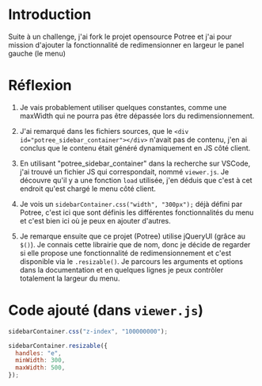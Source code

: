 # Introduction

Suite à un challenge, j'ai fork le projet opensource Potree et j'ai pour mission d'ajouter la fonctionnalité de redimensionner en largeur le panel gauche (le menu)

# Réflexion

1. Je vais probablement utiliser quelques constantes, comme une maxWidth qui ne pourra pas être dépassée lors du redimensionnement.

2. J'ai remarqué dans les fichiers sources, que le `<div id="potree_sidebar_container"></div>` n'avait pas de contenu, j'en ai conclus que le contenu était généré dynamiquement en JS côté client.

3. En utilisant "potree_sidebar_container" dans la recherche sur VSCode, j'ai trouvé un fichier JS qui correspondait, nommé `viewer.js`. Je découvre qu'il y a une fonction `load` utilisée, j'en déduis que c'est à cet endroit qu'est chargé le menu côté client.

4. Je vois un `sidebarContainer.css("width", "300px");` déjà défini par Potree, c'est ici que sont définis les différentes fonctionnalités du menu et c'est bien ici où je peux en ajouter d'autres.

5. Je remarque ensuite que ce projet (Potree) utilise jQueryUI (grâce au `$()`). Je connais cette librairie que de nom, donc je décide de regarder si elle propose une fonctionnalité de redimensionnement et c'est disponible via le `.resizable()`. Je parcours les arguments et options dans la documentation et en quelques lignes je peux contrôler totalement la largeur du menu.

# Code ajouté (dans `viewer.js`)

```js
sidebarContainer.css("z-index", "100000000");

sidebarContainer.resizable({
  handles: "e",
  minWidth: 300,
  maxWidth: 500,
});
```
